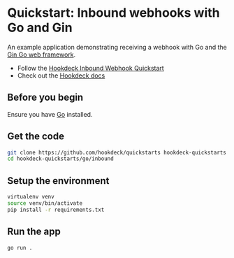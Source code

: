 # Quickstart: Inbound webhooks with Go and Gin

An example application demonstrating receiving a webhook with Go and the [Gin Go web framework](https://github.com/gin-gonic/gin).

- Follow the [Hookdeck Inbound Webhook Quickstart](https://hookdeck.com/docs/receive-webhooks)
- Check out the [Hookdeck docs](https://hookdeck.com/docs)

## Before you begin

Ensure you have [Go](https://go.dev/doc/install) installed.

## Get the code

```sh
git clone https://github.com/hookdeck/quickstarts hookdeck-quickstarts
cd hookdeck-quickstarts/go/inbound
```

## Setup the environment

```sh
virtualenv venv
source venv/bin/activate
pip install -r requirements.txt
```

## Run the app

```sh
go run .
```
